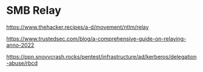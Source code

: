 # SMB Relay

https://www.thehacker.recipes/a-d/movement/ntlm/relay

https://www.trustedsec.com/blog/a-comprehensive-guide-on-relaying-anno-2022

https://ppn.snovvcrash.rocks/pentest/infrastructure/ad/kerberos/delegation-abuse/rbcd